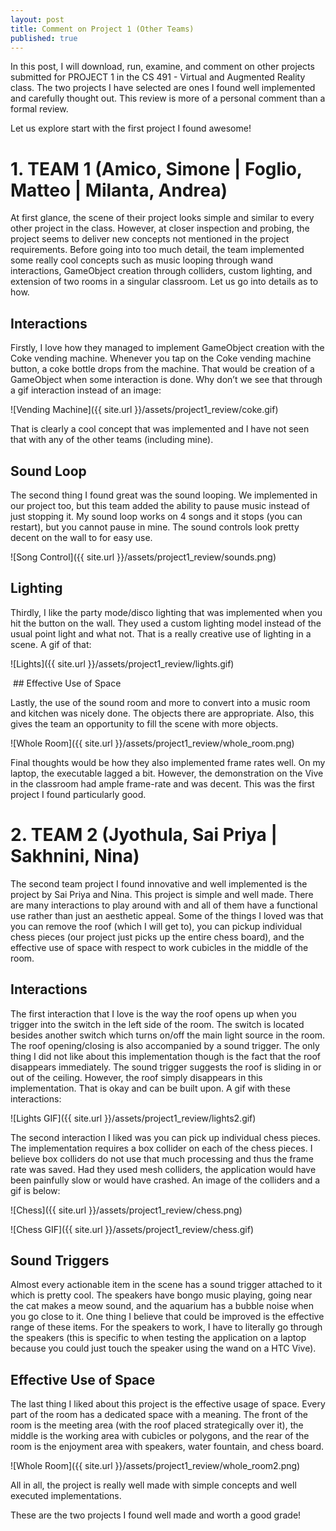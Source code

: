 ```yaml
---
layout: post
title: Comment on Project 1 (Other Teams)
published: true
---
```

In this post, I will download, run, examine, and comment on other projects submitted for PROJECT 1 in the CS 491 - Virtual and Augmented Reality class. The two projects I have selected are ones I found well implemented and carefully thought out. This review is more of a personal comment than a formal review.

Let us explore start with the first project I found awesome!

# 1. TEAM 1 (Amico, Simone | Foglio, Matteo | Milanta, Andrea)

At first glance, the scene of their project looks simple and similar to every other project in the class. However, at closer inspection and probing, the project seems to deliver new concepts not mentioned in the project requirements. Before going into too much detail, the team implemented some really cool concepts such as music looping through wand interactions, GameObject creation through colliders, custom lighting, and extension of two rooms in a singular classroom. Let us go into details as to how.

## Interactions

Firstly, I love how they managed to implement GameObject creation with the Coke vending machine. Whenever you tap on the Coke vending machine button, a coke bottle drops from the machine. That would be creation of a GameObject when some interaction is done. Why don’t we see that through a gif interaction instead of an image:

![Vending Machine]({{ site.url }}/assets/project1_review/coke.gif)

That is clearly a cool concept that was implemented and I have not seen that with any of the other teams (including mine).

## Sound Loop

The second thing I found great was the sound looping. We implemented in our project too, but this team added the ability to pause music instead of just stopping it. My sound loop works on 4 songs and it stops (you can restart), but you cannot pause in mine. The sound controls look pretty decent on the wall to for easy use.

![Song Control]({{ site.url }}/assets/project1_review/sounds.png)

## Lighting

Thirdly, I like the party mode/disco lighting that was implemented when you hit the button on the wall. They used a custom lighting model instead of the usual point light and what not. That is a really creative use of lighting in a scene. A gif of that:

![Lights]({{ site.url }}/assets/project1_review/lights.gif)

 ## Effective Use of Space

Lastly, the use of the sound room and more to convert into a music room and kitchen was nicely done. The objects there are appropriate. Also, this gives the team an opportunity to fill the scene with more objects.

![Whole Room]({{ site.url }}/assets/project1_review/whole_room.png)

Final thoughts would be how they also implemented frame rates well. On my laptop, the executable lagged a bit. However, the demonstration on the Vive in the classroom had ample frame-rate and was decent. This was the first project I found particularly good.

# 2. TEAM 2 (Jyothula, Sai Priya | Sakhnini, Nina)

The second team project I found innovative and well implemented is the project by Sai Priya and Nina. This project is simple and well made. There are many interactions to play around with and all of them have a functional use rather than just an aesthetic appeal. Some of the things I loved was that you can remove the roof (which I will get to), you can pickup individual chess pieces (our project just picks up the entire chess board), and the effective use of space with respect to work cubicles in the middle of the room.

## Interactions

The first interaction that I love is the way the roof opens up when you trigger into the switch in the left side of the room. The switch is located besides another switch which turns on/off the main light source in the room. The roof opening/closing is also accompanied by a sound trigger. The only thing I did not like about this implementation though is the fact that the roof disappears immediately. The sound trigger suggests the roof is sliding in or out of the ceiling. However, the roof simply disappears in this implementation. That is okay and can be built upon. A gif with these interactions:

![Lights GIF]({{ site.url }}/assets/project1_review/lights2.gif)

The second interaction I liked was you can pick up individual chess pieces. The implementation requires a box collider on each of the chess pieces. I believe box colliders do not use that much processing and thus the frame rate was saved. Had they used mesh colliders, the application would have been painfully slow or would have crashed. An image of the colliders and a gif is below:

![Chess]({{ site.url }}/assets/project1_review/chess.png)

![Chess GIF]({{ site.url }}/assets/project1_review/chess.gif)

## Sound Triggers

Almost every actionable item in the scene has a sound trigger attached to it which is pretty cool. The speakers have bongo music playing, going near the cat makes a meow sound, and the aquarium has a bubble noise when you go close to it. One thing I believe that could be improved is the effective range of these items. For the speakers to work, I have to literally go through the speakers (this is specific to when testing the application on a laptop because you could just touch the speaker using the wand on a HTC Vive).

## Effective Use of Space

The last thing I liked about this project is the effective usage of space. Every part of the room has a dedicated space with a meaning. The front of the room is the meeting area (with the roof placed strategically over it), the middle is the working area with cubicles or polygons, and the rear of the room is the enjoyment area with speakers, water fountain, and chess board.

![Whole Room]({{ site.url }}/assets/project1_review/whole_room2.png)

All in all, the project is really well made with simple concepts and well executed implementations.

These are the two projects I found well made and worth a good grade!